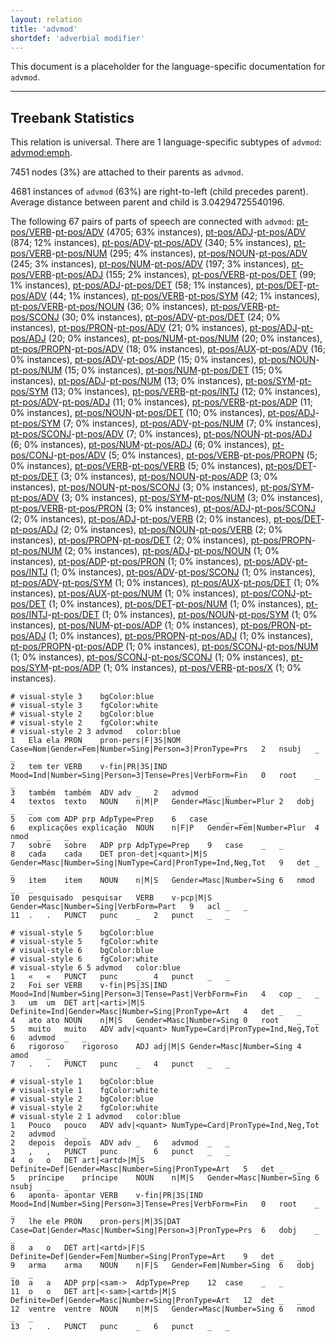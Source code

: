 ```yaml
---
layout: relation
title: 'advmod'
shortdef: 'adverbial modifier'
---
```


This document is a placeholder for the language-specific documentation
for `advmod`.

--------------------------------------------------------------------------------

## Treebank Statistics

This relation is universal.
There are 1 language-specific subtypes of `advmod`: [advmod:emph]().

7451 nodes (3%) are attached to their parents as `advmod`.

4681 instances of `advmod` (63%) are right-to-left (child precedes parent).
Average distance between parent and child is 3.04294725540196.

The following 67 pairs of parts of speech are connected with `advmod`: [pt-pos/VERB]()-[pt-pos/ADV]() (4705; 63% instances), [pt-pos/ADJ]()-[pt-pos/ADV]() (874; 12% instances), [pt-pos/ADV]()-[pt-pos/ADV]() (340; 5% instances), [pt-pos/VERB]()-[pt-pos/NUM]() (295; 4% instances), [pt-pos/NOUN]()-[pt-pos/ADV]() (245; 3% instances), [pt-pos/NUM]()-[pt-pos/ADV]() (197; 3% instances), [pt-pos/VERB]()-[pt-pos/ADJ]() (155; 2% instances), [pt-pos/VERB]()-[pt-pos/DET]() (99; 1% instances), [pt-pos/ADJ]()-[pt-pos/DET]() (58; 1% instances), [pt-pos/DET]()-[pt-pos/ADV]() (44; 1% instances), [pt-pos/VERB]()-[pt-pos/SYM]() (42; 1% instances), [pt-pos/VERB]()-[pt-pos/NOUN]() (36; 0% instances), [pt-pos/VERB]()-[pt-pos/SCONJ]() (30; 0% instances), [pt-pos/ADV]()-[pt-pos/DET]() (24; 0% instances), [pt-pos/PRON]()-[pt-pos/ADV]() (21; 0% instances), [pt-pos/ADJ]()-[pt-pos/ADJ]() (20; 0% instances), [pt-pos/NUM]()-[pt-pos/NUM]() (20; 0% instances), [pt-pos/PROPN]()-[pt-pos/ADV]() (18; 0% instances), [pt-pos/AUX]()-[pt-pos/ADV]() (16; 0% instances), [pt-pos/ADV]()-[pt-pos/ADP]() (15; 0% instances), [pt-pos/NOUN]()-[pt-pos/NUM]() (15; 0% instances), [pt-pos/NUM]()-[pt-pos/DET]() (15; 0% instances), [pt-pos/ADJ]()-[pt-pos/NUM]() (13; 0% instances), [pt-pos/SYM]()-[pt-pos/SYM]() (13; 0% instances), [pt-pos/VERB]()-[pt-pos/INTJ]() (12; 0% instances), [pt-pos/ADV]()-[pt-pos/ADJ]() (11; 0% instances), [pt-pos/VERB]()-[pt-pos/ADP]() (11; 0% instances), [pt-pos/NOUN]()-[pt-pos/DET]() (10; 0% instances), [pt-pos/ADJ]()-[pt-pos/SYM]() (7; 0% instances), [pt-pos/ADV]()-[pt-pos/NUM]() (7; 0% instances), [pt-pos/SCONJ]()-[pt-pos/ADV]() (7; 0% instances), [pt-pos/NOUN]()-[pt-pos/ADJ]() (6; 0% instances), [pt-pos/NUM]()-[pt-pos/ADJ]() (6; 0% instances), [pt-pos/CONJ]()-[pt-pos/ADV]() (5; 0% instances), [pt-pos/VERB]()-[pt-pos/PROPN]() (5; 0% instances), [pt-pos/VERB]()-[pt-pos/VERB]() (5; 0% instances), [pt-pos/DET]()-[pt-pos/DET]() (3; 0% instances), [pt-pos/NOUN]()-[pt-pos/ADP]() (3; 0% instances), [pt-pos/NOUN]()-[pt-pos/SCONJ]() (3; 0% instances), [pt-pos/SYM]()-[pt-pos/ADV]() (3; 0% instances), [pt-pos/SYM]()-[pt-pos/NUM]() (3; 0% instances), [pt-pos/VERB]()-[pt-pos/PRON]() (3; 0% instances), [pt-pos/ADJ]()-[pt-pos/SCONJ]() (2; 0% instances), [pt-pos/ADJ]()-[pt-pos/VERB]() (2; 0% instances), [pt-pos/DET]()-[pt-pos/ADJ]() (2; 0% instances), [pt-pos/NOUN]()-[pt-pos/VERB]() (2; 0% instances), [pt-pos/PROPN]()-[pt-pos/DET]() (2; 0% instances), [pt-pos/PROPN]()-[pt-pos/NUM]() (2; 0% instances), [pt-pos/ADJ]()-[pt-pos/NOUN]() (1; 0% instances), [pt-pos/ADP]()-[pt-pos/PRON]() (1; 0% instances), [pt-pos/ADV]()-[pt-pos/INTJ]() (1; 0% instances), [pt-pos/ADV]()-[pt-pos/SCONJ]() (1; 0% instances), [pt-pos/ADV]()-[pt-pos/SYM]() (1; 0% instances), [pt-pos/AUX]()-[pt-pos/DET]() (1; 0% instances), [pt-pos/AUX]()-[pt-pos/NUM]() (1; 0% instances), [pt-pos/CONJ]()-[pt-pos/DET]() (1; 0% instances), [pt-pos/DET]()-[pt-pos/NUM]() (1; 0% instances), [pt-pos/INTJ]()-[pt-pos/DET]() (1; 0% instances), [pt-pos/NOUN]()-[pt-pos/SYM]() (1; 0% instances), [pt-pos/NUM]()-[pt-pos/ADP]() (1; 0% instances), [pt-pos/PRON]()-[pt-pos/ADJ]() (1; 0% instances), [pt-pos/PROPN]()-[pt-pos/ADJ]() (1; 0% instances), [pt-pos/PROPN]()-[pt-pos/ADP]() (1; 0% instances), [pt-pos/SCONJ]()-[pt-pos/NUM]() (1; 0% instances), [pt-pos/SCONJ]()-[pt-pos/SCONJ]() (1; 0% instances), [pt-pos/SYM]()-[pt-pos/ADP]() (1; 0% instances), [pt-pos/VERB]()-[pt-pos/X]() (1; 0% instances).


~~~ conllu
# visual-style 3	bgColor:blue
# visual-style 3	fgColor:white
# visual-style 2	bgColor:blue
# visual-style 2	fgColor:white
# visual-style 2 3 advmod	color:blue
1	Ela	ela	PRON	pron-pers|F|3S|NOM	Case=Nom|Gender=Fem|Number=Sing|Person=3|PronType=Prs	2	nsubj	_	_
2	tem	ter	VERB	v-fin|PR|3S|IND	Mood=Ind|Number=Sing|Person=3|Tense=Pres|VerbForm=Fin	0	root	_	_
3	também	também	ADV	adv	_	2	advmod	_	_
4	textos	texto	NOUN	n|M|P	Gender=Masc|Number=Plur	2	dobj	_	_
5	com	com	ADP	prp	AdpType=Prep	6	case	_	_
6	explicações	explicação	NOUN	n|F|P	Gender=Fem|Number=Plur	4	nmod	_	_
7	sobre	sobre	ADP	prp	AdpType=Prep	9	case	_	_
8	cada	cada	DET	pron-det|<quant>|M|S	Gender=Masc|Number=Sing|NumType=Card|PronType=Ind,Neg,Tot	9	det	_	_
9	item	item	NOUN	n|M|S	Gender=Masc|Number=Sing	6	nmod	_	_
10	pesquisado	pesquisar	VERB	v-pcp|M|S	Gender=Masc|Number=Sing|VerbForm=Part	9	acl	_	_
11	.	.	PUNCT	punc	_	2	punct	_	_

~~~


~~~ conllu
# visual-style 5	bgColor:blue
# visual-style 5	fgColor:white
# visual-style 6	bgColor:blue
# visual-style 6	fgColor:white
# visual-style 6 5 advmod	color:blue
1	«	«	PUNCT	punc	_	4	punct	_	_
2	Foi	ser	VERB	v-fin|PS|3S|IND	Mood=Ind|Number=Sing|Person=3|Tense=Past|VerbForm=Fin	4	cop	_	_
3	um	um	DET	art|<arti>|M|S	Definite=Ind|Gender=Masc|Number=Sing|PronType=Art	4	det	_	_
4	ato	ato	NOUN	n|M|S	Gender=Masc|Number=Sing	0	root	_	_
5	muito	muito	ADV	adv|<quant>	NumType=Card|PronType=Ind,Neg,Tot	6	advmod	_	_
6	rigoroso	rigoroso	ADJ	adj|M|S	Gender=Masc|Number=Sing	4	amod	_	_
7	.	.	PUNCT	punc	_	4	punct	_	_

~~~


~~~ conllu
# visual-style 1	bgColor:blue
# visual-style 1	fgColor:white
# visual-style 2	bgColor:blue
# visual-style 2	fgColor:white
# visual-style 2 1 advmod	color:blue
1	Pouco	pouco	ADV	adv|<quant>	NumType=Card|PronType=Ind,Neg,Tot	2	advmod	_	_
2	depois	depois	ADV	adv	_	6	advmod	_	_
3	,	,	PUNCT	punc	_	6	punct	_	_
4	o	o	DET	art|<artd>|M|S	Definite=Def|Gender=Masc|Number=Sing|PronType=Art	5	det	_	_
5	príncipe	príncipe	NOUN	n|M|S	Gender=Masc|Number=Sing	6	nsubj	_	_
6	aponta-	apontar	VERB	v-fin|PR|3S|IND	Mood=Ind|Number=Sing|Person=3|Tense=Pres|VerbForm=Fin	0	root	_	_
7	lhe	ele	PRON	pron-pers|M|3S|DAT	Case=Dat|Gender=Masc|Number=Sing|Person=3|PronType=Prs	6	dobj	_	_
8	a	o	DET	art|<artd>|F|S	Definite=Def|Gender=Fem|Number=Sing|PronType=Art	9	det	_	_
9	arma	arma	NOUN	n|F|S	Gender=Fem|Number=Sing	6	dobj	_	_
10	a	a	ADP	prp|<sam->	AdpType=Prep	12	case	_	_
11	o	o	DET	art|<-sam>|<artd>|M|S	Definite=Def|Gender=Masc|Number=Sing|PronType=Art	12	det	_	_
12	ventre	ventre	NOUN	n|M|S	Gender=Masc|Number=Sing	6	nmod	_	_
13	.	.	PUNCT	punc	_	6	punct	_	_

~~~


